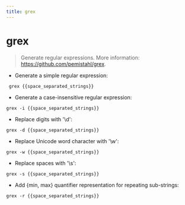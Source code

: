 ```yaml
---
title: grex
---
```

# grex

> Generate regular expressions.
> More information: <https://github.com/pemistahl/grex>.

- Generate a simple regular expression:

` grex {{space_separated_strings}}`

- Generate a case-insensitive regular expression:

`grex -i {{space_separated_strings}}`

- Replace digits with '\d':

`grex -d {{space_separated_strings}}`

- Replace Unicode word character with '\w':

`grex -w {{space_separated_strings}}`

- Replace spaces with '\s':

`grex -s {{space_separated_strings}}`

- Add {min, max} quantifier representation for repeating sub-strings:

`grex -r {{space_separated_strings}}`
